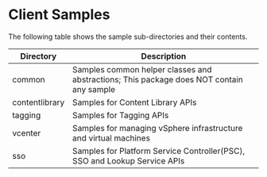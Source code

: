 # Client Samples

The following table shows the sample sub-directories and their contents.

Directory       | Description
----------------| -------------
common          | Samples common helper classes and abstractions; This package does NOT contain any sample
contentlibrary  | Samples for Content Library APIs
tagging         | Samples for Tagging APIs
vcenter	        | Samples for managing vSphere infrastructure and virtual machines
sso             | Samples for Platform Service Controller(PSC), SSO and Lookup Service APIs